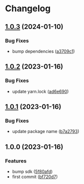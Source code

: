 # Changelog

## [1.0.3](https://github.com/graasp/graasp-test/compare/v1.0.2...v1.0.3) (2024-01-10)


### Bug Fixes

* bump dependencies ([a3709c1](https://github.com/graasp/graasp-test/commit/a3709c123a9ed0076e05bbe1d21a765114ce80f2))

## [1.0.2](https://github.com/graasp/graasp-test/compare/v1.0.1...v1.0.2) (2023-01-16)


### Bug Fixes

* update yarn.lock ([ad6e690](https://github.com/graasp/graasp-test/commit/ad6e69081883a96803c7375359cd7f6430cdaad2))

## [1.0.1](https://github.com/graasp/graasp-test/compare/v1.0.0...v1.0.1) (2023-01-16)


### Bug Fixes

* update package name ([b7a2793](https://github.com/graasp/graasp-test/commit/b7a2793b8c878a17af9056902030634eda9d828c))

## 1.0.0 (2023-01-16)


### Features

* bump sdk ([5f80afd](https://github.com/graasp/graasp-test/commit/5f80afde33a1a49c05848ae9406153d20204e6c3))
* first commit ([bf720d7](https://github.com/graasp/graasp-test/commit/bf720d78f98bd6b7f85191ad54cd66178a4779ff))
